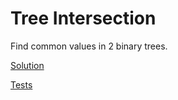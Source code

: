 # Tree Intersection

Find common values in 2 binary trees.

[Solution](./treeIntersection.js)

[Tests](./__tests__/treeIntersection.test.js)
